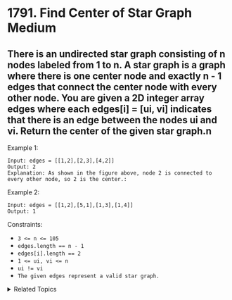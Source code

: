 # 1791. Find Center of Star Graph<br> Medium

## There is an undirected star graph consisting of n nodes labeled from 1 to n. A star graph is a graph where there is one center node and exactly n - 1 edges that connect the center node with every other node. You are given a 2D integer array edges where each edges[i] = [ui, vi] indicates that there is an edge between the nodes ui and vi. Return the center of the given star graph.n

Example 1:

```
Input: edges = [[1,2],[2,3],[4,2]]
Output: 2
Explanation: As shown in the figure above, node 2 is connected to every other node, so 2 is the center.:
```

Example 2:

```
Input: edges = [[1,2],[5,1],[1,3],[1,4]]
Output: 1
```

Constraints:

- `3 <= n <= 105`
- `edges.length == n - 1`
- `edges[i].length == 2`
- `1 <= ui, vi <= n`
- `ui != vi`
- `The given edges represent a valid star graph.`

<details>

<summary> Related Topics </summary>

-   `Graph`
-   `Topic 2`

</details>